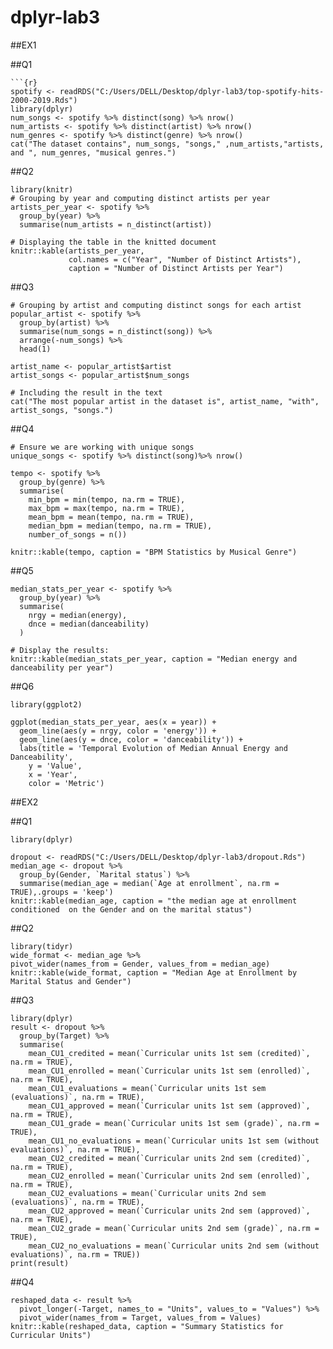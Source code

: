 # dplyr-lab3
##EX1

##Q1
```{r}
```{r}
spotify <- readRDS("C:/Users/DELL/Desktop/dplyr-lab3/top-spotify-hits-2000-2019.Rds")
library(dplyr)
num_songs <- spotify %>% distinct(song) %>% nrow()
num_artists <- spotify %>% distinct(artist) %>% nrow()
num_genres <- spotify %>% distinct(genre) %>% nrow()
cat("The dataset contains", num_songs, "songs," ,num_artists,"artists, and ", num_genres, "musical genres.")
```

##Q2
```{r}
library(knitr)
# Grouping by year and computing distinct artists per year
artists_per_year <- spotify %>%
  group_by(year) %>%
  summarise(num_artists = n_distinct(artist))

# Displaying the table in the knitted document
knitr::kable(artists_per_year, 
             col.names = c("Year", "Number of Distinct Artists"),
             caption = "Number of Distinct Artists per Year")
```

##Q3
```{r}
# Grouping by artist and computing distinct songs for each artist
popular_artist <- spotify %>%
  group_by(artist) %>%
  summarise(num_songs = n_distinct(song)) %>%
  arrange(-num_songs) %>%
  head(1)

artist_name <- popular_artist$artist
artist_songs <- popular_artist$num_songs

# Including the result in the text
cat("The most popular artist in the dataset is", artist_name, "with", artist_songs, "songs.")

```

##Q4
```{r}
# Ensure we are working with unique songs
unique_songs <- spotify %>% distinct(song)%>% nrow()

tempo <- spotify %>%
  group_by(genre) %>%
  summarise(
    min_bpm = min(tempo, na.rm = TRUE),
    max_bpm = max(tempo, na.rm = TRUE),
    mean_bpm = mean(tempo, na.rm = TRUE),
    median_bpm = median(tempo, na.rm = TRUE),
    number_of_songs = n())

knitr::kable(tempo, caption = "BPM Statistics by Musical Genre")
```

##Q5
```{r}
median_stats_per_year <- spotify %>%
  group_by(year) %>%
  summarise(
    nrgy = median(energy),
    dnce = median(danceability)
  )

# Display the results:
knitr::kable(median_stats_per_year, caption = "Median energy and danceability per year")

```

##Q6
```{r}
library(ggplot2)

ggplot(median_stats_per_year, aes(x = year)) +
  geom_line(aes(y = nrgy, color = 'energy')) +
  geom_line(aes(y = dnce, color = 'danceability')) +
  labs(title = 'Temporal Evolution of Median Annual Energy and Danceability',
    y = 'Value',
    x = 'Year',
    color = 'Metric')
```

##EX2

##Q1
```{r}
library(dplyr)

dropout <- readRDS("C:/Users/DELL/Desktop/dplyr-lab3/dropout.Rds")
median_age <- dropout %>%
  group_by(Gender, `Marital status`) %>%
  summarise(median_age = median(`Age at enrollment`, na.rm = TRUE),.groups = 'keep')
knitr::kable(median_age, caption = "the median age at enrollment conditioned  on the Gender and on the marital status")
```

##Q2
```{r}
library(tidyr)
wide_format <- median_age %>%
pivot_wider(names_from = Gender, values_from = median_age)
knitr::kable(wide_format, caption = "Median Age at Enrollment by Marital Status and Gender")
```

##Q3
```{r}
library(dplyr)
result <- dropout %>%
  group_by(Target) %>%
  summarise(
    mean_CU1_credited = mean(`Curricular units 1st sem (credited)`, na.rm = TRUE),
    mean_CU1_enrolled = mean(`Curricular units 1st sem (enrolled)`, na.rm = TRUE),
    mean_CU1_evaluations = mean(`Curricular units 1st sem (evaluations)`, na.rm = TRUE),
    mean_CU1_approved = mean(`Curricular units 1st sem (approved)`, na.rm = TRUE),
    mean_CU1_grade = mean(`Curricular units 1st sem (grade)`, na.rm = TRUE),
    mean_CU1_no_evaluations = mean(`Curricular units 1st sem (without evaluations)`, na.rm = TRUE),
    mean_CU2_credited = mean(`Curricular units 2nd sem (credited)`, na.rm = TRUE),
    mean_CU2_enrolled = mean(`Curricular units 2nd sem (enrolled)`, na.rm = TRUE),
    mean_CU2_evaluations = mean(`Curricular units 2nd sem (evaluations)`, na.rm = TRUE),
    mean_CU2_approved = mean(`Curricular units 2nd sem (approved)`, na.rm = TRUE),
    mean_CU2_grade = mean(`Curricular units 2nd sem (grade)`, na.rm = TRUE),
    mean_CU2_no_evaluations = mean(`Curricular units 2nd sem (without evaluations)`, na.rm = TRUE))
print(result)
```

##Q4
```{r}
reshaped_data <- result %>%
  pivot_longer(-Target, names_to = "Units", values_to = "Values") %>%
  pivot_wider(names_from = Target, values_from = Values)
knitr::kable(reshaped_data, caption = "Summary Statistics for Curricular Units")
